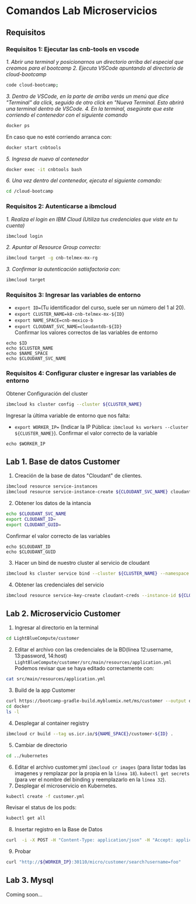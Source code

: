 # Comandos Lab Microservicios
## Requisitos
### Requisitos 1: Ejecutar las cnb-tools en vscode
*1. Abrir una terminal y posicionarnos un directorio arriba del especial que creamos para el bootcamp*
*2. Ejecuta VSCode apuntando al directorio de cloud-bootcamp*
```bash 
code cloud-bootcamp;
```
*3. Dentro de VSCode, en la parte de arriba verás un menú que dice "Terminal" da click, seguido de otro click en "Nueva Terminal. Esto abrirá una terminal dentro de VSCode.*
*4. En la terminal, asegúrate que este corriendo el contenedor con el siguiente comando*
```bash 
docker ps
```
En caso que no esté corriendo arranca con:
```bash 
docker start cnbtools
```
*5. Ingresa de nuevo al contenedor*
```bash 
docker exec -it cnbtools bash
```
*6. Una vez dentro del contenedor, ejecuta el siguiente comando:*
```bash 
cd /cloud-bootcamp
```
### Requisitos 2: Autenticarse a ibmcloud
*1. Realiza el login en IBM Cloud (Utiliza tus credenciales que viste en tu cuenta)*
```bash 
ibmcloud login
```
*2. Apuntar al Resource Group correcto:*
```bash 
ibmcloud target -g cnb-telmex-mx-rg
```
*3. Confirmar la autenticación satisfactoria con:*
```bash 
ibmcloud target
```
### Requisitos 3: Ingresar las variables de entorno
- `export ID=`(Tu identificador del curso, suele ser un número del 1 al 20).
- `export CLUSTER_NAME=k8-cnb-telmex-mx-${ID}` 
- `export NAME_SPACE=cnb-mexico-b` 
- `export CLOUDANT_SVC_NAME=cloudantdb-${ID}`  
Confirmar los valores correctos de las variables de entorno
```
echo $ID
echo $CLUSTER_NAME
echo $NAME_SPACE
echo $CLOUDANT_SVC_NAME
```
### Requisitos 4: Configurar cluster e ingresar las variables de entorno
Obtener Configuración del cluster
```bash
ibmcloud ks cluster config --cluster ${CLUSTER_NAME}
```
Ingresar la última variable de entorno que nos falta:
- `export WORKER_IP=` (Indicar la IP Pública: `ibmcloud ks workers --cluster ${CLUSTER_NAME}`).
Confirmar el valor correcto de la variable
```
echo $WORKER_IP
```
## Lab 1. Base de datos Customer
1. Creación de la base de datos "Cloudant" de clientes.
```bash
ibmcloud resource service-instances
ibmcloud resource service-instance-create ${CLOUDANT_SVC_NAME} cloudantnosqldb  lite us-south -p '{"legacyCredentials": true}'
```
2. Obtener los datos de la intancia
```bash
echo $CLOUDANT_SVC_NAME
export CLOUDANT_ID=
export CLOUDANT_GUID=
```
Confirmar el valor correcto de las variables
```
echo $CLOUDANT_ID
echo $CLOUDANT_GUID
```
3. Hacer un bind de nuestro cluster al servicio de cloudant
```bash
ibmcloud ks cluster service bind --cluster ${CLUSTER_NAME} --namespace default --service ${CLOUDANT_GUID}
```
4. Obtener las credenciales del servicio
```bash
ibmcloud resource service-key-create cloudant-creds --instance-id ${CLOUDANT_ID}
```
## Lab 2. Microservicio Customer
1. Ingresar al directorio en la terminal
```bash
cd LightBlueCompute/customer
```
2. Editar el archivo con las credenciales de la BD(línea 12:username, 13:password, 14:host) 
`LightBlueCompute/customer/src/main/resources/application.yml`
Podemos revisar que se haya editado correctamente con:
```bash
cat src/main/resources/application.yml
```
3. Build de la app Customer 
```bash
curl https://bootcamp-gradle-build.mybluemix.net/ms/customer --output docker/app.jar
cd docker
ls -l
```
4. Desplegar al container registry
```bash
ibmcloud cr build --tag us.icr.io/${NAME_SPACE}/customer-${ID} .
```
5. Cambiar de directorio
```bash
cd ../kubernetes
```
6. Editar el archivo customer.yml
`ibmcloud cr images` (para listar todas las imagenes y remplazar por la propia en la `línea 18`).
`kubectl get secrets` (para ver el nombre del binding y reemplazarlo en la `línea 32`).
7. Desplegar el microservicio en Kubernetes.
```bash
kubectl create -f customer.yml
```
Revisar el status de los pods:
```bash
kubectl get all
```
8. Insertar registro en la Base de Datos
```bash
curl  -i -X POST -H "Content-Type: application/json" -H "Accept: application/json" -d '{"username": "foo", "password": "bar", "firstName": "foo", "lastName": "bar", "email": "foo@bar.com"}' "http://${WORKER_IP}:30110/micro/customer"
```
9. Probar
```bash
curl "http://${WORKER_IP}:30110/micro/customer/search?username=foo"
```
## Lab 3. Mysql
Coming soon... 
